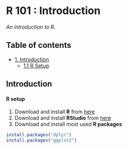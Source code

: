 # R 101 : Introduction
*An introduction to R.*

## Table of contents

- [1. Introduction](#introduction)
    - [1.1 R Setup](#r-setup)

## Introduction

#### R setup

1. Download and install **R** from [here](https://cloud.r-project.org)
2. Download and install **RStudio** from [here](https://www.rstudio.com/products/rstudio/#Desktop)
3. Download and install most used **R packages**
  ``` r
  install.packages("dplyr")
  install.packages("ggplot2")
  ```
